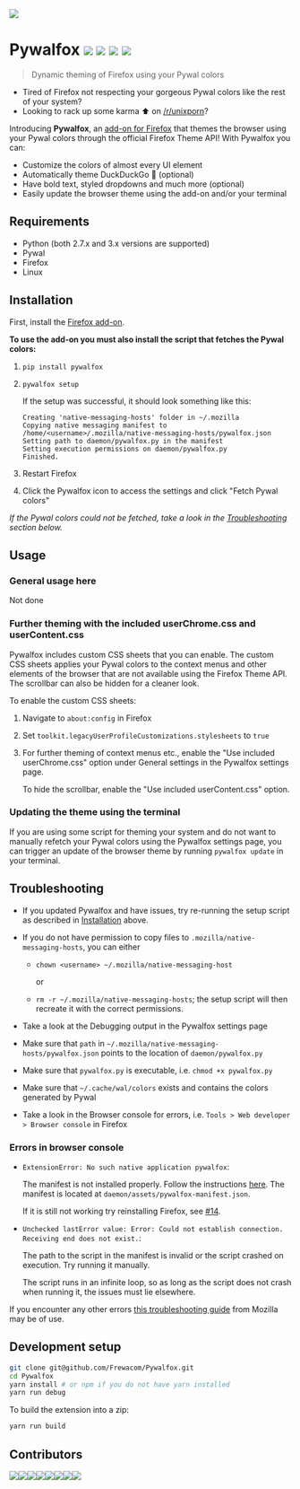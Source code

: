 <img src="https://i.imgur.com/tZybQsU.gif"/>

# Pywalfox [<img src="https://img.shields.io/amo/v/pywalfox">](https://addons.mozilla.org/en-US/firefox/addon/pywalfox/) [<img src="https://img.shields.io/amo/stars/pywalfox">](https://addons.mozilla.org/en-US/firefox/addon/pywalfox/) [<img src="https://img.shields.io/amo/users/pywalfox">](https://addons.mozilla.org/en-US/firefox/addon/pywalfox/) [<img src="https://img.shields.io/amo/dw/pywalfox">](https://addons.mozilla.org/en-US/firefox/addon/pywalfox/)

> Dynamic theming of Firefox using your Pywal colors

- Tired of Firefox not respecting your gorgeous Pywal colors like the rest of your system? 
- Looking to rack up some karma :arrow_up: on [/r/unixporn](https://reddit.com/r/unixporn)? 

Introducing **Pywalfox**, an [add-on for Firefox](https://addons.mozilla.org/en-US/firefox/addon/pywalfox/) that themes the browser using your Pywal colors through the official Firefox Theme API! 
With Pywalfox you can:
- Customize the colors of almost every UI element
- Automatically theme DuckDuckGo :duck: (optional)
- Have bold text, styled dropdowns and much more (optional)
- Easily update the browser theme using the add-on and/or your terminal

## Requirements
- Python (both 2.7.x and 3.x versions are supported)
- Pywal
- Firefox
- Linux

## Installation

First, install the [Firefox add-on](https://addons.mozilla.org/en-US/firefox/addon/pywalfox/).

**To use the add-on you must also install the script that fetches the Pywal colors:**
1. `pip install pywalfox`
2. `pywalfox setup`

   If the setup was successful, it should look something like this:
    ```
   Creating 'native-messaging-hosts' folder in ~/.mozilla
   Copying native messaging manifest to /home/<username>/.mozilla/native-messaging-hosts/pywalfox.json
   Setting path to daemon/pywalfox.py in the manifest
   Setting execution permissions on daemon/pywalfox.py
   Finished.
   ```

3. Restart Firefox 
4. Click the Pywalfox icon to access the settings and click "Fetch Pywal colors" 

*If the Pywal colors could not be fetched, take a look in the [Troubleshooting](#troubleshooting) section below.*

## Usage

### General usage here
Not done

### Further theming with the included userChrome.css and userContent.css
Pywalfox includes custom CSS sheets that you can enable. 
The custom CSS sheets applies your Pywal colors to the context menus and other elements of the browser that are not available using the Firefox Theme API.
The scrollbar can also be hidden for a cleaner look.

To enable the custom CSS sheets:
1. Navigate to `about:config` in Firefox
2. Set `toolkit.legacyUserProfileCustomizations.stylesheets` to `true`
3. For further theming of context menus etc., enable the "Use included userChrome.css" option under General settings in the Pywalfox settings page.

   To hide the scrollbar, enable the "Use included userContent.css" option.

### Updating the theme using the terminal
If you are using some script for theming your system and do not want to manually refetch your Pywal colors using the Pywalfox settings page, you can trigger an update of the browser theme by running `pywalfox update` in your terminal. 

## Troubleshooting
* If you updated Pywalfox and have issues, try re-running the setup script as described in [Installation](#installation) above.
* If you do not have permission to copy files to `.mozilla/native-messaging-hosts`, you can either

  - `chown <username> ~/.mozilla/native-messaging-host` 
  
     or  
     
  - `rm -r ~/.mozilla/native-messaging-hosts`; the setup script will then recreate it with the correct permissions.
  
* Take a look at the Debugging output in the Pywalfox settings page
* Make sure that `path` in `~/.mozilla/native-messaging-hosts/pywalfox.json` points to the location of `daemon/pywalfox.py`
* Make sure that `pywalfox.py` is executable, i.e. `chmod +x pywalfox.py`
* Make sure that `~/.cache/wal/colors` exists and contains the colors generated by Pywal
* Take a look in the Browser console for errors, i.e. `Tools > Web developer > Browser console` in Firefox

### Errors in browser console
- `ExtensionError: No such native application pywalfox`:

   The manifest is not installed properly. Follow the instructions [here](https://developer.mozilla.org/en-US/docs/Mozilla/Add-ons/WebExtensions/Native_manifests.). The manifest is located at `daemon/assets/pywalfox-manifest.json`.

   If it is still not working try reinstalling Firefox, see [#14](https://github.com/Frewacom/Pywalfox/issues/14).

- `Unchecked lastError value: Error: Could not establish connection. Receiving end does not exist.`:

   The path to the script in the manifest is invalid or the script crashed on execution. Try running it manually.

   The script runs in an infinite loop, so as long as the script does not crash when running it, the issues must lie elsewhere.

If you encounter any other errors [this troubleshooting guide](https://developer.mozilla.org/en-US/docs/Mozilla/Add-ons/WebExtensions/Native_messaging#Troubleshooting
) from Mozilla may be of use. 

## Development setup
```bash
git clone git@github.com/Frewacom/Pywalfox.git
cd Pywalfox 
yarn install # or npm if you do not have yarn installed
yarn run debug
```

To build the extension into a zip: 
```bash
yarn run build
```
## Contributors
[![](https://sourcerer.io/fame/Frewacom/Frewacom/Pywalfox/images/0)](https://sourcerer.io/fame/Frewacom/Frewacom/Pywalfox/links/0)[![](https://sourcerer.io/fame/Frewacom/Frewacom/Pywalfox/images/1)](https://sourcerer.io/fame/Frewacom/Frewacom/Pywalfox/links/1)[![](https://sourcerer.io/fame/Frewacom/Frewacom/Pywalfox/images/2)](https://sourcerer.io/fame/Frewacom/Frewacom/Pywalfox/links/2)[![](https://sourcerer.io/fame/Frewacom/Frewacom/Pywalfox/images/3)](https://sourcerer.io/fame/Frewacom/Frewacom/Pywalfox/links/3)[![](https://sourcerer.io/fame/Frewacom/Frewacom/Pywalfox/images/4)](https://sourcerer.io/fame/Frewacom/Frewacom/Pywalfox/links/4)[![](https://sourcerer.io/fame/Frewacom/Frewacom/Pywalfox/images/5)](https://sourcerer.io/fame/Frewacom/Frewacom/Pywalfox/links/5)[![](https://sourcerer.io/fame/Frewacom/Frewacom/Pywalfox/images/6)](https://sourcerer.io/fame/Frewacom/Frewacom/Pywalfox/links/6)[![](https://sourcerer.io/fame/Frewacom/Frewacom/Pywalfox/images/7)](https://sourcerer.io/fame/Frewacom/Frewacom/Pywalfox/links/7)
